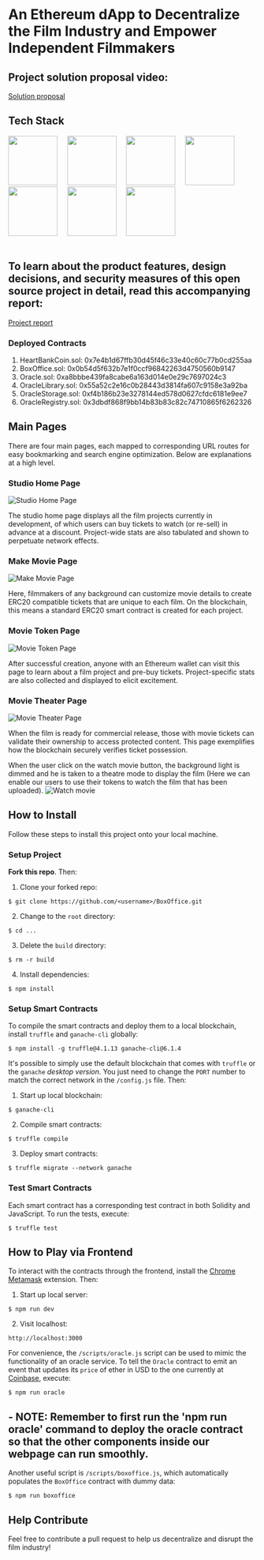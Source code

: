 # An Ethereum dApp to Decentralize the Film Industry and Empower Independent Filmmakers



## Project solution proposal video:
[Solution proposal](https://bafybeia56u3rhz4cfgoed3ci66pdrccuofplfa5rnsx7fdoisn3mplegrq.ipfs.infura-ipfs.io/)

## Tech Stack
<p float="left">
<img src="https://github.com/kuluruvineeth/cmowe/blob/master/Images/infura.png" width="100" height="100" />&nbsp;&nbsp;&nbsp;&nbsp;
<img src="https://github.com/kuluruvineeth/cmowe/blob/master/Images/ipfs.png" width="100" height="100" />&nbsp;&nbsp;&nbsp;&nbsp;
<img src="https://github.com/kuluruvineeth/cmowe/blob/master/Images/nodejs.png" width="100" height="100" />&nbsp;&nbsp;&nbsp;&nbsp;
<img src="https://github.com/kuluruvineeth/cmowe/blob/master/Images/react.png" width="100" height="100" />&nbsp;&nbsp;&nbsp;&nbsp;
<img src="https://github.com/kuluruvineeth/cmowe/blob/master/Images/solidity.png" width="100" height="100" />&nbsp;&nbsp;&nbsp;&nbsp;
<img src="https://github.com/kuluruvineeth/cmowe/blob/master/Images/web3js.jpeg" width="100" height="100" />&nbsp;&nbsp;&nbsp;&nbsp;
<img src="https://github.com/kuluruvineeth/cmowe/blob/master/Images/wtg.png" width="100" height="100" />&nbsp;&nbsp;&nbsp;</br></br>
</p>








## To learn about the product features, design decisions, and security measures of this open source project in detail, read this accompanying report:

[Project report](https://github.com/kuluruvineeth/cmowe/blob/master/Mini%20Project%20Report.pdf)
 

### Deployed Contracts

1. HeartBankCoin.sol: 0x7e4b1d67ffb30d45f46c33e40c60c77b0cd255aa
2. BoxOffice.sol: 0x0b54d5f632b7e1f0ccf96842263d4750560b9147
3. Oracle.sol: 0xa8bbbe439fa8cabe6a163d014e0e29c7697024c3
4. OracleLibrary.sol: 0x55a52c2e16c0b28443d3814fa607c9158e3a92ba
5. OracleStorage.sol: 0xf4b186b23e3278144ed578d0627cfdc6181e9ee7
6. OracleRegistry.sol: 0x3dbdf868f9bb14b83b83c82c74710865f6262326

## Main Pages

There are four main pages, each mapped to corresponding URL routes for easy bookmarking and search engine optimization. Below are explanations at a high level.

### Studio Home Page

![Studio Home Page](https://github.com/kuluruvineeth/cmowe/blob/master/screenshots/3.png)

The studio home page displays all the film projects currently in development, of which users can buy tickets to watch (or re-sell) in advance at a discount. Project-wide stats are also tabulated and shown to perpetuate network effects.

### Make Movie Page

![Make Movie Page](https://github.com/kuluruvineeth/cmowe/blob/master/screenshots/8.png)

Here, filmmakers of any background can customize movie details to create ERC20 compatible tickets that are unique to each film. On the blockchain, this means a standard ERC20 smart contract is created for each project. 

### Movie Token Page

![Movie Token Page](https://github.com/kuluruvineeth/cmowe/blob/master/screenshots/12.png)

After successful creation, anyone with an Ethereum wallet can visit this page to learn about a film project and pre-buy tickets. Project-specific stats are also collected and displayed to elicit excitement. 

### Movie Theater Page

![Movie Theater Page](https://github.com/kuluruvineeth/cmowe/blob/master/screenshots/17.png)

When the film is ready for commercial release, those with movie tickets can validate their ownership to access protected content. This page exemplifies how the blockchain securely verifies ticket possession.

When the user click on the watch movie button, the background light is dimmed and he is taken to a theatre mode to display the film (Here we can enable our users to use their tokens to watch the film that has been uploaded).
![Watch movie](https://github.com/kuluruvineeth/cmowe/blob/master/screenshots/19.png)



## How to Install

Follow these steps to install this project onto your local machine.

### Setup Project

**Fork this repo**. Then:

1. Clone your forked repo: 

```
$ git clone https://github.com/<username>/BoxOffice.git
```

2. Change to the `root` directory: 

```
$ cd ...
```

3. Delete the `build` directory: 

```
$ rm -r build
```

4. Install dependencies: 

```
$ npm install
```

### Setup Smart Contracts

To compile the smart contracts and deploy them to a local blockchain, install `truffle` and `ganache-cli` globally:

```
$ npm install -g truffle@4.1.13 ganache-cli@6.1.4
```

It's possible to simply use the default blockchain that comes with `truffle` or the `ganache` *desktop version*. You just need to change the `PORT` number to match the correct network in the `/config.js` file. Then:

1. Start up local blockchain: 

```
$ ganache-cli
```

2. Compile smart contracts: 

```
$ truffle compile
```

3. Deploy smart contracts: 

```
$ truffle migrate --network ganache
```

### Test Smart Contracts

Each smart contract has a corresponding test contract in both Solidity and JavaScript. To run the tests, execute:

```
$ truffle test
```

## How to Play via Frontend

To interact with the contracts through the frontend, install the [Chrome Metamask](https://chrome.google.com/webstore/detail/metamask/nkbihfbeogaeaoehlefnkodbefgpgknn) extension. Then: 

1. Start up local server: 

```
$ npm run dev
```

2. Visit localhost: 

```
http://localhost:3000
```

For convenience, the `/scripts/oracle.js` script can be used to mimic the functionality of an oracle service. To tell the `Oracle` contract to emit an event that updates its `price` of ether in USD to the one currently at [Coinbase](https://www.coinbase.com/charts?locale=en-US), execute:

```
$ npm run oracle
```
## - NOTE: Remember to first run the 'npm run oracle' command to deploy the oracle contract so that the other components inside our webpage can run smoothly. 

Another useful script is `/scripts/boxoffice.js`, which automatically populates the `BoxOffice` contract with dummy data:

```
$ npm run boxoffice
```


## Help Contribute

Feel free to contribute a pull request to help us decentralize and disrupt the film industry!
